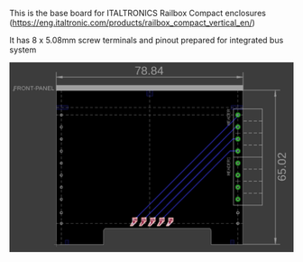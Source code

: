 This is the base board for ITALTRONICS Railbox Compact enclosures (https://eng.italtronic.com/products/railbox_compact_vertical_en/)

It has 8 x 5.08mm screw terminals and pinout prepared for integrated bus system

![alt pcb_view](https://github.com/mic90/pcbs/blob/master/RAILBOX%20COMPACT%20BASE/screenshot.png)
